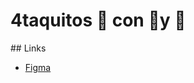 # 4taquitos 🌮 con 🥤y 🍟

## Links
- [Figma](https://www.figma.com/team_invite/redeem/CWZiTphfva6Ut0ZtdJzQsl)
